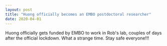 ```yaml
---
layout: post
title: "Huong officially becomes an EMBO postdoctoral researcher"
date: 2020-04-01
---
```

Huong officially gets funded by EMBO to work in Rob's lab, couples of days after the official lockdown. What a strange time. Stay safe everyone!!!
